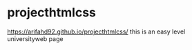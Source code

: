 # projecthtmlcss
https://arifahd92.github.io/projecthtmlcss/
this is an easy level universityweb page
